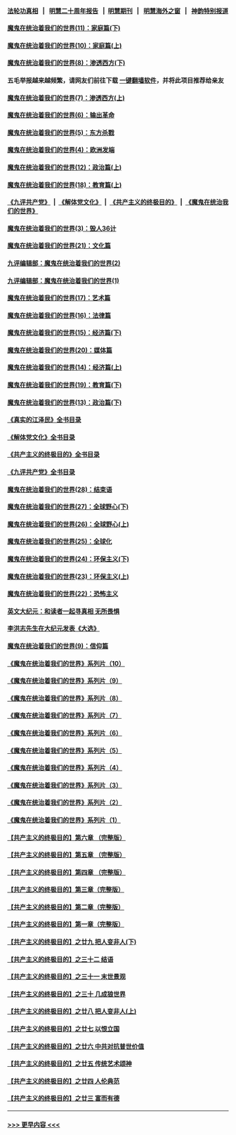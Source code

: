 #### [法轮功真相](https://github.com/gfw-breaker/truth/blob/master/README.md?t=0) &nbsp;&nbsp;|&nbsp;&nbsp; [明慧二十周年报告](https://github.com/gfw-breaker/mh-reports/blob/master/README.md?t=0) &nbsp;&nbsp;|&nbsp;&nbsp;[明慧期刊](https://github.com/gfw-breaker/mh-qikan) &nbsp;&nbsp;|&nbsp;&nbsp; [明慧海外之窗](https://github.com/gfw-breaker/mh-news/blob/master/README.md?t=0) &nbsp;&nbsp;|&nbsp;&nbsp; [神韵特别报道](https://github.com/gfw-breaker/mh-news/blob/master/shenyun.md?t=0)
#### [魔鬼在统治着我们的世界(11)：家庭篇(下)](../pages/nsc422/n10440961.md?t=12111701) 
#### [魔鬼在统治着我们的世界(10)：家庭篇(上)](../pages/nsc422/n10435448.md?t=12111701) 
#### [魔鬼在统治着我们的世界(8)：渗透西方(下)](../pages/nsc422/n10429603.md?t=12111701) 
#### 五毛举报越来越频繁，请网友们前往下载 [一键翻墙软件](https://github.com/gfw-breaker/ssr-accounts)，并将此项目推荐给亲友
#### [魔鬼在统治着我们的世界(7)：渗透西方(上)](../pages/nsc422/n10426013.md?t=12111701) 
#### [魔鬼在统治着我们的世界(6)：输出革命](../pages/nsc422/n10421536.md?t=12111701) 
#### [魔鬼在统治着我们的世界(5)：东方杀戮](../pages/nsc422/n10417707.md?t=12111701) 
#### [魔鬼在统治着我们的世界(4)：欧洲发端](../pages/nsc422/n10414890.md?t=12111701) 
#### [魔鬼在统治着我们的世界(12)：政治篇(上)](../pages/nsc422/n10444576.md?t=12111701) 
#### [魔鬼在统治着我们的世界(18)：教育篇(上)](../pages/nsc422/n10526970.md?t=12111701) 
#### [《九评共产党》](https://github.com/begood0513/9ping.md/blob/master/README.md) &nbsp;|&nbsp; [《解体党文化》](../../../../jtdwh.md/blob/master/README.md)  &nbsp;|&nbsp; [《共产主义的终极目的》](../../../../gczydzjmd.md/blob/master/README.md) &nbsp;|&nbsp; [《魔鬼在统治我们的世界》](../../../../mgztzwmdsj.md/blob/master/README.md) 
#### [魔鬼在统治着我们的世界(3)：毁人36计](../pages/nsc422/n10411583.md?t=12111701) 
#### [魔鬼在统治着我们的世界(21)：文化篇](../pages/nsc422/n10597706.md?t=12111701) 
#### [九评编辑部：魔鬼在统治着我们的世界(2)](../pages/nsc422/n10410036.md?t=12111701) 
#### [九评编辑部：魔鬼在统治着我们的世界(1)](../pages/nsc422/n10406825.md?t=12111701) 
#### [魔鬼在统治着我们的世界(17)：艺术篇](../pages/nsc422/n10499093.md?t=12111701) 
#### [魔鬼在统治着我们的世界(16)：法律篇](../pages/nsc422/n10485969.md?t=12111701) 
#### [魔鬼在统治着我们的世界(15)：经济篇(下)](../pages/nsc422/n10469975.md?t=12111701) 
#### [魔鬼在统治着我们的世界(20)：媒体篇](../pages/nsc422/n10586579.md?t=12111701) 
#### [魔鬼在统治着我们的世界(14)：经济篇(上)](../pages/nsc422/n10457370.md?t=12111701) 
#### [魔鬼在统治着我们的世界(19)：教育篇(下)](../pages/nsc422/n10564808.md?t=12111701) 
#### [魔鬼在统治着我们的世界(13)：政治篇(下)](../pages/nsc422/n10448270.md?t=12111701) 
#### [《真实的江泽民》全书目录](../pages/nsc422/n13721399.md?t=12111701) 
#### [《解体党文化》全书目录](../pages/nsc422/n13721157.md?t=12111701) 
#### [《共产主义的终极目的》全书目录](../pages/nsc422/n13721048.md?t=12111701) 
#### [《九评共产党》全书目录](../pages/nsc422/n13708085.md?t=12111701) 
#### [魔鬼在统治着我们的世界(28)：结束语](../pages/nsc422/n10936246.md?t=12111701) 
#### [魔鬼在统治着我们的世界(27)：全球野心(下)](../pages/nsc422/n10928319.md?t=12111701) 
#### [魔鬼在统治着我们的世界(26)：全球野心(上)](../pages/nsc422/n10900318.md?t=12111701) 
#### [魔鬼在统治着我们的世界(25)：全球化](../pages/nsc422/n10788205.md?t=12111701) 
#### [魔鬼在统治着我们的世界(24)：环保主义(下)](../pages/nsc422/n10695307.md?t=12111701) 
#### [魔鬼在统治着我们的世界(23)：环保主义(上)](../pages/nsc422/n10688613.md?t=12111701) 
#### [魔鬼在统治着我们的世界(22)：恐怖主义](../pages/nsc422/n10614727.md?t=12111701) 
#### [英文大纪元：和读者一起寻真相 无所畏惧](../pages/nsc422/n12542027.md?t=12111701) 
#### [李洪志先生在大纪元发表《大选》](../pages/nsc422/n12534746.md?t=12111701) 
#### [魔鬼在统治着我们的世界(9)：信仰篇](../pages/nsc422/n10432159.md?t=12111701) 
#### [《魔鬼在统治着我们的世界》系列片（10）](../pages/nsc422/n12292670.md?t=12111701) 
#### [《魔鬼在统治着我们的世界》系列片（9）](../pages/nsc422/n12290859.md?t=12111701) 
#### [《魔鬼在统治着我们的世界》系列片（8）](../pages/nsc422/n12287445.md?t=12111701) 
#### [《魔鬼在统治着我们的世界》系列片（7）](../pages/nsc422/n12283425.md?t=12111701) 
#### [《魔鬼在统治着我们的世界》系列片（6）](../pages/nsc422/n12282314.md?t=12111701) 
#### [《魔鬼在统治着我们的世界》系列片（5）](../pages/nsc422/n12281419.md?t=12111701) 
#### [《魔鬼在统治着我们的世界》系列片（4）](../pages/nsc422/n12274024.md?t=12111701) 
#### [《魔鬼在统治着我们的世界》系列片（3）](../pages/nsc422/n12271322.md?t=12111701) 
#### [《魔鬼在统治着我们的世界》系列片（2）](../pages/nsc422/n12269049.md?t=12111701) 
#### [《魔鬼在统治着我们的世界》系列片（1）](../pages/nsc422/n12267575.md?t=12111701) 
#### [【共产主义的终极目的】第六章 （完整版）](../pages/nsc422/n11428913.md?t=12111701) 
#### [【共产主义的终极目的】第五章 （完整版）](../pages/nsc422/n11428912.md?t=12111701) 
#### [【共产主义的终极目的】第四章 （完整版）](../pages/nsc422/n11428907.md?t=12111701) 
#### [【共产主义的终极目的】第三章（完整版）](../pages/nsc422/n11428848.md?t=12111701) 
#### [【共产主义的终极目的】第二章（完整版）](../pages/nsc422/n11428831.md?t=12111701) 
#### [【共产主义的终极目的】第一章（完整版）](../pages/nsc422/n11417651.md?t=12111701) 
#### [【共产主义的终极目的】之廿九 把人变非人(下)](../pages/nsc422/n11344140.md?t=12111701) 
#### [【共产主义的终极目的】之三十二 结语](../pages/nsc422/n11360535.md?t=12111701) 
#### [【共产主义的终极目的】之三十一 末世景观](../pages/nsc422/n11351129.md?t=12111701) 
#### [【共产主义的终极目的】之三十 几成狼世界](../pages/nsc422/n11348280.md?t=12111701) 
#### [【共产主义的终极目的】之廿八 把人变非人(上)](../pages/nsc422/n11340492.md?t=12111701) 
#### [【共产主义的终极目的】之廿七 以恨立国](../pages/nsc422/n11336944.md?t=12111701) 
#### [【共产主义的终极目的】之廿六 中共对抗普世价值](../pages/nsc422/n11324785.md?t=12111701) 
#### [【共产主义的终极目的】之廿五 传统艺术颂神](../pages/nsc422/n11296396.md?t=12111701) 
#### [【共产主义的终极目的】之廿四 人伦典范](../pages/nsc422/n11296397.md?t=12111701) 
#### [【共产主义的终极目的】之廿三 富而有德](../pages/nsc422/n11283598.md?t=12111701) 

----
#### [ >>> 更早内容 <<< ](../indexes/nsc422-earlier.md)
